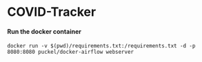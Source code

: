 # COVID-Tracker

#### Run the docker container
<pre><code>docker run -v $(pwd)/requirements.txt:/requirements.txt -d -p 8080:8080 puckel/docker-airflow webserver</code></pre>

